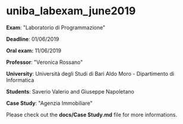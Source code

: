 # uniba_labexam_june2019

**Exam**: "Laboratorio di Programmazione"

**Deadline**: 01/06/2019

**Oral exam:**  11/06/2019



**Professor**: "Veronica Rossano"

**University**: Università degli Studi di Bari Aldo Moro - Dipartimento di Informatica



**Students**: Saverio Valerio and Giuseppe Napoletano



**Case Study**:  "Agenzia Immobiliare"

Please check out the **docs/Case Study.md** file for more informations.